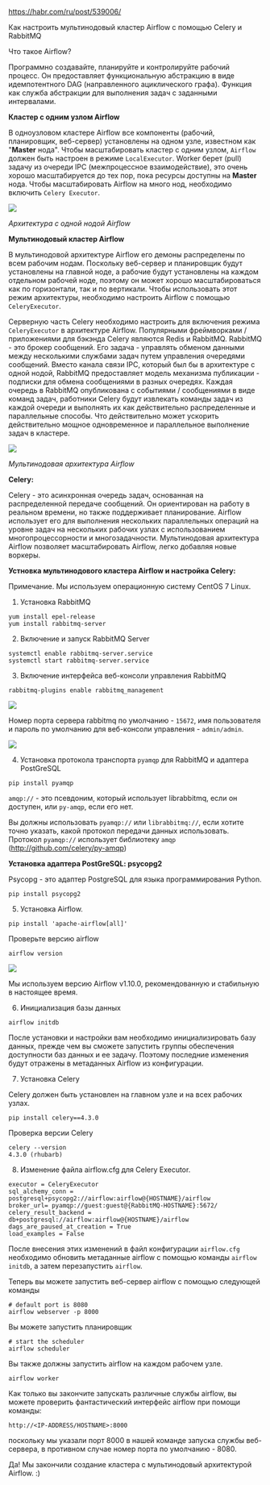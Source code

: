 https://habr.com/ru/post/539006/

Как настроить мультинодовый кластер Airflow с помощью Celery и RabbitMQ

Что такое Airflow?

Программно создавайте, планируйте и контролируйте рабочий процесс. Он предоставляет функциональную абстракцию в виде идемпотентного DAG (направленного ациклического графа). Функция как служба абстракции для выполнения задач с заданными интервалами.

**Кластер с одним узлом Airflow**

В одноузловом кластере Airflow все компоненты (рабочий, планировщик, веб-сервер) установлены на одном узле, известном как "**Master** нода". Чтобы масштабировать кластер с одним узлом, `Airflow` должен быть настроен в режиме `LocalExecutor`. Worker берет (pull) задачу из очереди IPC (межпроцессное взаимодействие), это очень хорошо масштабируется до тех пор, пока ресурсы доступны на **Master** нода. Чтобы масштабировать Airflow на много нод, необходимо включить `Celery Executor`.

![](https://habrastorage.org/webt/g_/ue/mb/g_uembs8k7irgrfhuwdl-zcjl34.png)

*Архитектура с одной нодой Airflow*

**Мультинодовый кластер Airflow**

В мультинодовой архитектуре Airflow его демоны распределены по всем рабочим нодам. Поскольку веб-сервер и планировщик будут установлены на главной ноде, а рабочие будут установлены на каждом отдельном рабочей ноде, поэтому он может хорошо масштабироваться как по горизонтали, так и по вертикали. Чтобы использовать этот режим архитектуры, необходимо настроить Airflow с помощью `CeleryExecutor`.

Серверную часть Celery необходимо настроить для включения режима `CeleryExecutor` в архитектуре Airflow. Популярными фреймворками / приложениями для бэкэнда Celery являются Redis и RabbitMQ. RabbitMQ - это брокер сообщений. Его задача - управлять обменом данными между несколькими службами задач путем управления очередями сообщений. Вместо канала связи IPC, который был бы в архитектуре с одной нодой, RabbitMQ предоставляет модель механизма публикации - подписки для обмена сообщениями в разных очередях. Каждая очередь в RabbitMQ опубликована с событиями / сообщениями в виде команд задач, работники Celery будут извлекать команды задач из каждой очереди и выполнять их как действительно распределенные и параллельные способы. Что действительно может ускорить действительно мощное одновременное и параллельное выполнение задач в кластере.

![](https://habrastorage.org/webt/ww/5x/ot/ww5xot0xyqyhtzzst7h2yxftoty.png)

*Мультинодовая архитектура Airflow*

**Celery:**

Celery - это асинхронная очередь задач, основанная на распределенной передаче сообщений. Он ориентирован на работу в реальном времени, но также поддерживает планирование. Airflow использует его для выполнения нескольких параллельных операций на уровне задач на нескольких рабочих узлах с использованием многопроцессорности и многозадачности. Мультинодовая архитектура Airflow позволяет масштабировать Airflow, легко добавляя новые воркеры.

**Устновка мультинодового кластера Airflow и настройка Celery:**

Примечание. Мы используем операционную систему CentOS 7 Linux.

1. Установка RabbitMQ

```
yum install epel-release
yum install rabbitmq-server
```

2. Включение и запуск RabbitMQ Server

```
systemctl enable rabbitmq-server.service
systemctl start rabbitmq-server.service
```

3. Включение интерфейса веб-консоли управления RabbitMQ

```
rabbitmq-plugins enable rabbitmq_management
```

![](https://habrastorage.org/webt/-m/az/c9/-mazc90wejh6tbhw4i9wkx3ryry.png)

Номер порта сервера rabbitmq по умолчанию - `15672`, имя пользователя и пароль по умолчанию для веб-консоли управления - `admin/admin`.

![](https://habrastorage.org/webt/vw/lt/wu/vwltwuqgmlt_gmbbqjeaqbbemng.png)

4. Установка протокола транспорта `pyamqp` для RabbitMQ и адаптера PostGreSQL

```
pip install pyamqp
```

`amqp://` - это псевдоним, который использует librabbitmq, если он доступен, или `py-amqp`, если его нет.

Вы должны использовать `pyamqp://` или `librabbitmq://`, если хотите точно указать, какой протокол передачи данных использовать. Протокол `pyamqp://` использует библиотеку `amqp` (http://github.com/celery/py-amqp)

**Установка адаптера PostGreSQL: psycopg2**

Psycopg - это адаптер PostgreSQL для языка программирования Python.

```
pip install psycopg2
```

5. Установка Airflow.

```
pip install 'apache-airflow[all]'
```

Проверьте версию airflow

```
airflow version
```

![](https://habrastorage.org/webt/ni/-p/z_/ni-pz_nqcodhqqkh4brouiq7p64.png)

Мы используем версию Airflow v1.10.0, рекомендованную и стабильную в настоящее время.

6. Инициализация базы данных

```
airflow initdb
```

После установки и настройки вам необходимо инициализировать базу данных, прежде чем вы сможете запустить группы обеспечения доступности баз данных и ее задачу. Поэтому последние изменения будут отражены в метаданных Airflow из конфигурации.

7. Установка Celery

Celery должен быть установлен на главном узле и на всех рабочих узлах.

```
pip install celery==4.3.0
```

Проверка версии Celery

```
celery --version
4.3.0 (rhubarb)
```

8. Изменение файла airflow.cfg для Celery Executor.

```
executor = CeleryExecutor
sql_alchemy_conn = postgresql+psycopg2://airflow:airflow@{HOSTNAME}/airflow 
broker_url= pyamqp://guest:guest@{RabbitMQ-HOSTNAME}:5672/
celery_result_backend = db+postgresql://airflow:airflow@{HOSTNAME}/airflow 
dags_are_paused_at_creation = True
load_examples = False
```

После внесения этих изменений в файл конфигурации `airflow.cfg` необходимо обновить метаданные airflow с помощью команды `airflow initdb`, а затем перезапустить `airflow`.

Теперь вы можете запустить веб-сервер airflow с помощью следующей команды

```
# default port is 8080
airflow webserver -p 8000
```

Вы можете запустить планировщик

```
# start the scheduler
airflow scheduler
```

Вы также должны запустить airflow на каждом рабочем узле.

```
airflow worker
```

Как только вы закончите запускать различные службы airflow, вы можете проверить фантастический интерфейс airflow при помощи команды:

```
http://<IP-ADDRESS/HOSTNAME>:8000
```

поскольку мы указали порт 8000 в нашей команде запуска службы веб-сервера, в противном случае номер порта по умолчанию - 8080.

Да! Мы закончили создание кластера с мультинодовый архитектурой Airflow. :)
